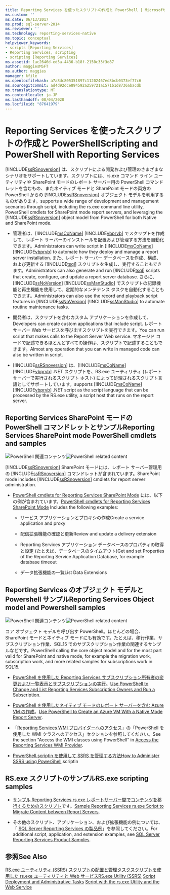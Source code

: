 ```yaml
---
title: Reporting Services を使ったスクリプトの作成と PowerShell | Microsoft Docs
ms.custom: ''
ms.date: 06/13/2017
ms.prod: sql-server-2014
ms.reviewer: ''
ms.technology: reporting-services-native
ms.topic: conceptual
helpviewer_keywords:
- scripts [Reporting Services]
- Reporting Services, scripting
- scripting [Reporting Services]
ms.assetid: 1ac2646d-ed5a-4436-b18f-2150c33f3d87
author: maggiesMSFT
ms.author: maggies
manager: kfile
ms.openlocfilehash: a7a8dc805351897c11202467ed8bcb0373ef77c6
ms.sourcegitcommit: ad4d92dce894592a259721a1571b1d8736abacdb
ms.translationtype: MT
ms.contentlocale: ja-JP
ms.lasthandoff: 08/04/2020
ms.locfileid: "87641979"
---
```

# <a name="scripting-and-powershell-with-reporting-services"></a><span data-ttu-id="fd3da-102">Reporting Services を使ったスクリプトの作成と PowerShell</span><span class="sxs-lookup"><span data-stu-id="fd3da-102">Scripting and PowerShell with Reporting Services</span></span>
  [!INCLUDE[ssRSnoversion](../../../includes/ssrsnoversion-md.md)] <span data-ttu-id="fd3da-103">は、スクリプトによる開発および管理のさまざまなシナリオをサポートしています。スクリプトには、rs.exe コマンド ライン ユーティリティや SharePoint モードのレポート サーバー用の PowerShell コマンドレットを含むもの、またネイティブ モードと SharePoint モードの両方の PowerShell からの [!INCLUDE[ssRSnoversion](../../../includes/ssrsnoversion-md.md)] オブジェクト モデルを利用するものがあります。</span><span class="sxs-lookup"><span data-stu-id="fd3da-103">supports a wide range of development and management scenarios through script, including the rs.exe command line utility, PowerShell cmdlets for SharePoint mode report servers, and leveraging the [!INCLUDE[ssRSnoversion](../../../includes/ssrsnoversion-md.md)] object model from PowerShell for both Native and SharePoint mode.</span></span>

-   <span data-ttu-id="fd3da-104">管理者は、[!INCLUDE[msCoName](../../../includes/msconame-md.md)] [!INCLUDE[vbprvb](../../../includes/vbprvb-md.md)] でスクリプトを作成して、レポート サーバーのインストールを配置および管理する方法を自動化できます。</span><span class="sxs-lookup"><span data-stu-id="fd3da-104">Administrators can write script in [!INCLUDE[msCoName](../../../includes/msconame-md.md)] [!INCLUDE[vbprvb](../../../includes/vbprvb-md.md)] to automate how they deploy and manage a report server installation.</span></span> <span data-ttu-id="fd3da-105">また、レポート サーバー データベースを作成、構成、および更新する [!INCLUDE[tsql](../../includes/tsql-md.md)] スクリプトを生成し、実行することもできます。</span><span class="sxs-lookup"><span data-stu-id="fd3da-105">Administrators can also generate and run [!INCLUDE[tsql](../../includes/tsql-md.md)] scripts that create, configure, and update a report server database.</span></span> <span data-ttu-id="fd3da-106">さらに、[!INCLUDE[ssNoVersion](../../includes/ssnoversion-md.md)] [!INCLUDE[ssManStudio](../../includes/ssmanstudio-md.md)] でスクリプトの記録機能と再生機能を使用して、定期的なメンテナンス タスクを自動化することもできます。</span><span class="sxs-lookup"><span data-stu-id="fd3da-106">Administrators can also use the record and playback script features in [!INCLUDE[ssNoVersion](../../includes/ssnoversion-md.md)] [!INCLUDE[ssManStudio](../../includes/ssmanstudio-md.md)] to automate routine maintenance tasks.</span></span>

-   <span data-ttu-id="fd3da-107">開発者は、スクリプトを含むカスタム アプリケーションを作成して、</span><span class="sxs-lookup"><span data-stu-id="fd3da-107">Developers can create custom applications that include script.</span></span> <span data-ttu-id="fd3da-108">レポート サーバー Web サービスを呼び出すスクリプトを実行できます。</span><span class="sxs-lookup"><span data-stu-id="fd3da-108">You can run script that makes calls to the Report Server Web service.</span></span> <span data-ttu-id="fd3da-109">マネージド コードで記述できるほとんどすべての操作は、スクリプトで記述することもできます。</span><span class="sxs-lookup"><span data-stu-id="fd3da-109">Almost any operation that you can write in managed code can also be written in script.</span></span>

-   [!INCLUDE[ssRSnoversion](../../../includes/ssrsnoversion-md.md)] <span data-ttu-id="fd3da-110">は、[!INCLUDE[msCoName](../../../includes/msconame-md.md)] [!INCLUDE[vbprvb](../../../includes/vbprvb-md.md)] .NET スクリプトを、RS.exe ユーティリティ (レポート サーバーで実行されるスクリプト ホスト) によって処理されるスクリプト言語としてサポートしています。</span><span class="sxs-lookup"><span data-stu-id="fd3da-110">supports [!INCLUDE[msCoName](../../../includes/msconame-md.md)] [!INCLUDE[vbprvb](../../../includes/vbprvb-md.md)] .NET script as the script language that can be processed by the RS.exe utility, a script host that runs on the report server.</span></span>

## <a name="reporting-services-sharepoint-mode-powershell-cmdlets-and-samples"></a><span data-ttu-id="fd3da-111">Reporting Services SharePoint モードの PowerShell コマンドレットとサンプル</span><span class="sxs-lookup"><span data-stu-id="fd3da-111">Reporting Services SharePoint mode PowerShell cmdlets and samples</span></span>
 <span data-ttu-id="fd3da-112">![PowerShell 関連コンテンツ](../media/rs-powershellicon.jpg "PowerShell 関連コンテンツ")</span><span class="sxs-lookup"><span data-stu-id="fd3da-112">![PowerShell related content](../media/rs-powershellicon.jpg "PowerShell related content")</span></span>

 [!INCLUDE[ssRSnoversion](../../../includes/ssrsnoversion-md.md)] <span data-ttu-id="fd3da-113">SharePoint モードには、レポート サーバー管理用の [!INCLUDE[ssRSnoversion](../../../includes/ssrsnoversion-md.md)] コマンドレットが含まれています。</span><span class="sxs-lookup"><span data-stu-id="fd3da-113">SharePoint mode includes [!INCLUDE[ssRSnoversion](../../../includes/ssrsnoversion-md.md)] cmdlets for report server administration.</span></span>

-   <span data-ttu-id="fd3da-114">[PowerShell cmdlets for Reporting Services SharePoint Mode](../powershell-cmdlets-for-reporting-services-sharepoint-mode.md) には、以下の例が含まれています。</span><span class="sxs-lookup"><span data-stu-id="fd3da-114">[PowerShell cmdlets for Reporting Services SharePoint Mode](../powershell-cmdlets-for-reporting-services-sharepoint-mode.md) Includes the following examples:</span></span>

    -   <span data-ttu-id="fd3da-115">サービス アプリケーションとプロキシの作成</span><span class="sxs-lookup"><span data-stu-id="fd3da-115">Create a service application and proxy</span></span>

    -   <span data-ttu-id="fd3da-116">配信拡張機能の確認と更新</span><span class="sxs-lookup"><span data-stu-id="fd3da-116">Review and update a delivery extension</span></span>

    -   <span data-ttu-id="fd3da-117">Reporting Services アプリケーション データベースのプロパティの取得と設定 (たとえば、データベースのタイムアウト)</span><span class="sxs-lookup"><span data-stu-id="fd3da-117">Get and set Properties of the Reporting Service Application Database, for example database timeout</span></span>

    -   <span data-ttu-id="fd3da-118">データ拡張機能の一覧</span><span class="sxs-lookup"><span data-stu-id="fd3da-118">List Data Extensions</span></span>

## <a name="reporting-services-object-model-and-powershell-samples"></a><span data-ttu-id="fd3da-119">Reporting Services のオブジェクト モデルと Powershell サンプル</span><span class="sxs-lookup"><span data-stu-id="fd3da-119">Reporting Services Object model and Powershell samples</span></span>
 <span data-ttu-id="fd3da-120">![PowerShell 関連コンテンツ](../media/rs-powershellicon.jpg "PowerShell 関連コンテンツ")</span><span class="sxs-lookup"><span data-stu-id="fd3da-120">![PowerShell related content](../media/rs-powershellicon.jpg "PowerShell related content")</span></span>

 <span data-ttu-id="fd3da-121">コア オブジェクト モデルを呼び出す PowerShell。ほとんどの場合、SharePoint モードとネイティブ モードにも有効です。たとえば、移行作業、サブスクリプション作業、SQL15 でのサブスクリプション作業の関連するサンプルなどです。</span><span class="sxs-lookup"><span data-stu-id="fd3da-121">PowerShell calling the core object model and for the most part valid for SharePoint and native mode, for example the migration work, subscription work, and more related samples for subscriptions work in SQL15.</span></span>

-   <span data-ttu-id="fd3da-122">[PowerShell を使用した Reporting Services サブスクリプション所有者の変更および一覧表示とサブスクリプションの実行](../subscriptions/manage-subscription-owners-and-run-subscription-powershell.md)。</span><span class="sxs-lookup"><span data-stu-id="fd3da-122">[Use PowerShell to Change and List Reporting Services Subscription Owners and Run a Subscription](../subscriptions/manage-subscription-owners-and-run-subscription-powershell.md).</span></span>

-   <span data-ttu-id="fd3da-123">[PowerShell を使用したネイティブ モードのレポート サーバーを含む Azure VM の作成](https://msdn.microsoft.com/library/azure/dn449661.aspx)。</span><span class="sxs-lookup"><span data-stu-id="fd3da-123">[Use PowerShell to Create an Azure VM With a Native Mode Report Server](https://msdn.microsoft.com/library/azure/dn449661.aspx).</span></span>

-   <span data-ttu-id="fd3da-124">「[Reporting Services WMI プロバイダーへのアクセス](access-the-reporting-services-wmi-provider.md)」の「PowerShell を使用した WMI クラスへのアクセス」セクションを参照してください。</span><span class="sxs-lookup"><span data-stu-id="fd3da-124">See the section "Access the WMI classes using PowerShell" in [Access the Reporting Services WMI Provider](access-the-reporting-services-wmi-provider.md).</span></span>

-   <span data-ttu-id="fd3da-125">[PowerShell.scriptin を使用して SSRS を管理する方法](https://www.sqlshack.com/how-to-administer-sql-server-reporting-services-ssrs-subscriptions-using-powershell/)</span><span class="sxs-lookup"><span data-stu-id="fd3da-125">[How to Administer SSRS using PowerShell](https://www.sqlshack.com/how-to-administer-sql-server-reporting-services-ssrs-subscriptions-using-powershell/).scriptin</span></span>

## <a name="rsexe-scripting-samples"></a><span data-ttu-id="fd3da-126">RS.exe スクリプトのサンプル</span><span class="sxs-lookup"><span data-stu-id="fd3da-126">RS.exe scripting samples</span></span>

-   <span data-ttu-id="fd3da-127">[サンプル Reporting Services rs.exe レポートサーバー間でコンテンツを移行するためのスクリプト](sample-reporting-services-rs-exe-script-to-copy-content-between-report-servers.md)です。</span><span class="sxs-lookup"><span data-stu-id="fd3da-127">[Sample Reporting Services rs.exe Script to Migrate Content between Report Servers](sample-reporting-services-rs-exe-script-to-copy-content-between-report-servers.md).</span></span>

-   <span data-ttu-id="fd3da-128">その他のスクリプト、アプリケーション、および拡張機能の例については、「 [SQL Server Reporting Services の製品例](https://go.microsoft.com/fwlink/?LinkId=177889)」を参照してください。</span><span class="sxs-lookup"><span data-stu-id="fd3da-128">For additional script, application, and extension examples, see [SQL Server Reporting Services Product Samples](https://go.microsoft.com/fwlink/?LinkId=177889).</span></span>

## <a name="see-also"></a><span data-ttu-id="fd3da-129">参照</span><span class="sxs-lookup"><span data-stu-id="fd3da-129">See Also</span></span>
 <span data-ttu-id="fd3da-130">[RS.exe ユーティリティ &#40;SSRS&#41;](rs-exe-utility-ssrs.md) [スクリプトの配置と管理タスク](script-deployment-and-administrative-tasks.md)[スクリプトを使用した rs.exe ユーティリティと Web サービス](script-with-the-rs-exe-utility-and-the-web-service.md)</span><span class="sxs-lookup"><span data-stu-id="fd3da-130">[RS.exe Utility &#40;SSRS&#41;](rs-exe-utility-ssrs.md) [Script Deployment and Administrative Tasks](script-deployment-and-administrative-tasks.md) [Script with the rs.exe Utility and the Web Service](script-with-the-rs-exe-utility-and-the-web-service.md)</span></span>


